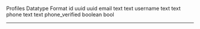 Profiles        Datatype        Format
id                uuid          uuid
email             text          text
username        text            text
phone           text            text
phone_verified  boolean         bool


---------------------------------

